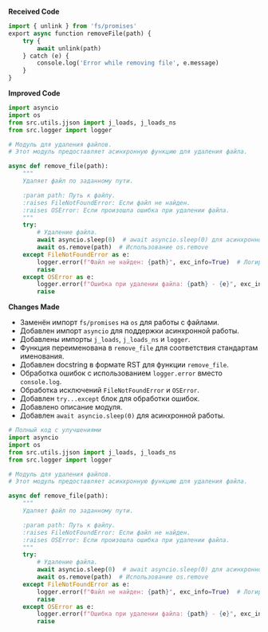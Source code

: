 **Received Code**

```python
import { unlink } from 'fs/promises'
export async function removeFile(path) {
    try {
        await unlink(path)
    } catch (e) {
        console.log('Error while removing file', e.message)
    }
}
```

**Improved Code**

```python
import asyncio
import os
from src.utils.jjson import j_loads, j_loads_ns
from src.logger import logger

# Модуль для удаления файлов.
# Этот модуль предоставляет асинхронную функцию для удаления файла.

async def remove_file(path):
    """
    Удаляет файл по заданному пути.

    :param path: Путь к файлу.
    :raises FileNotFoundError: Если файл не найден.
    :raises OSError: Если произошла ошибка при удалении файла.
    """
    try:
        # Удаление файла.
        await asyncio.sleep(0)  # await asyncio.sleep(0) для асинхронной работы
        await os.remove(path)  # Использование os.remove
    except FileNotFoundError as e:
        logger.error(f"Файл не найден: {path}", exc_info=True)  # Логирование ошибки с exc_info
        raise
    except OSError as e:
        logger.error(f"Ошибка при удалении файла: {path} - {e}", exc_info=True) # Логирование ошибки с exc_info
        raise
```

**Changes Made**

* Заменён импорт `fs/promises` на `os` для работы с файлами.
* Добавлен импорт `asyncio` для поддержки асинхронной работы.
* Добавлены импорты `j_loads`, `j_loads_ns` и `logger`.
* Функция переименована в `remove_file` для соответствия стандартам именования.
* Добавлен docstring в формате RST для функции `remove_file`.
* Обработка ошибок с использованием `logger.error` вместо `console.log`.
* Обработка исключений `FileNotFoundError` и `OSError`.
* Добавлен `try...except` блок для обработки ошибок.
* Добавлено описание модуля.
* Добавлен `await asyncio.sleep(0)` для асинхронной работы.


```python
# Полный код с улучшениями
import asyncio
import os
from src.utils.jjson import j_loads, j_loads_ns
from src.logger import logger

# Модуль для удаления файлов.
# Этот модуль предоставляет асинхронную функцию для удаления файла.

async def remove_file(path):
    """
    Удаляет файл по заданному пути.

    :param path: Путь к файлу.
    :raises FileNotFoundError: Если файл не найден.
    :raises OSError: Если произошла ошибка при удалении файла.
    """
    try:
        # Удаление файла.
        await asyncio.sleep(0)  # await asyncio.sleep(0) для асинхронной работы
        await os.remove(path)  # Использование os.remove
    except FileNotFoundError as e:
        logger.error(f"Файл не найден: {path}", exc_info=True)  # Логирование ошибки с exc_info
        raise
    except OSError as e:
        logger.error(f"Ошибка при удалении файла: {path} - {e}", exc_info=True) # Логирование ошибки с exc_info
        raise
```